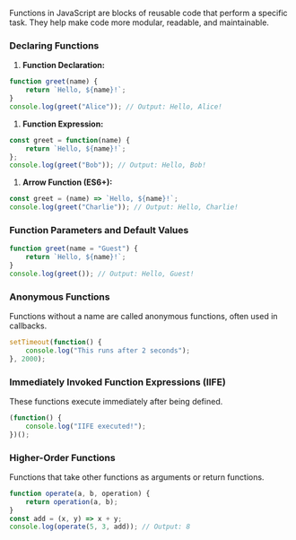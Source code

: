 
Functions in JavaScript are blocks of reusable code that perform a specific task. They help make code more modular, readable, and maintainable.

### Declaring Functions

1. **Function Declaration:**

```javascript
function greet(name) {
    return `Hello, ${name}!`;
}
console.log(greet("Alice")); // Output: Hello, Alice!
```

1. **Function Expression:**

```javascript
const greet = function(name) {
    return `Hello, ${name}!`;
};
console.log(greet("Bob")); // Output: Hello, Bob!
```

1. **Arrow Function (ES6+):**

```javascript
const greet = (name) => `Hello, ${name}!`;
console.log(greet("Charlie")); // Output: Hello, Charlie!
```

### Function Parameters and Default Values

```javascript
function greet(name = "Guest") {
    return `Hello, ${name}!`;
}
console.log(greet()); // Output: Hello, Guest!
```

### Anonymous Functions

Functions without a name are called anonymous functions, often used in callbacks.

```javascript
setTimeout(function() {
    console.log("This runs after 2 seconds");
}, 2000);
```

### Immediately Invoked Function Expressions (IIFE)

These functions execute immediately after being defined.

```javascript
(function() {
    console.log("IIFE executed!");
})();
```

### Higher-Order Functions

Functions that take other functions as arguments or return functions.

```javascript
function operate(a, b, operation) {
    return operation(a, b);
}
const add = (x, y) => x + y;
console.log(operate(5, 3, add)); // Output: 8
```
